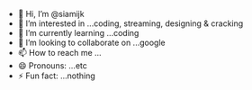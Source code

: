 - 👋 Hi, I’m @siamijk
- 👀 I’m interested in ...coding, streaming, designing & cracking
- 🌱 I’m currently learning ...coding
- 💞️ I’m looking to collaborate on ...google
- 📫 How to reach me ...
- 😄 Pronouns: ...etc
- ⚡ Fun fact: ...nothing

<!---
siamijk/siamijk is a ✨ special ✨ repository because its `README.md` (this file) appears on your GitHub profile.
You can click the Preview link to take a look at your changes.
--->
